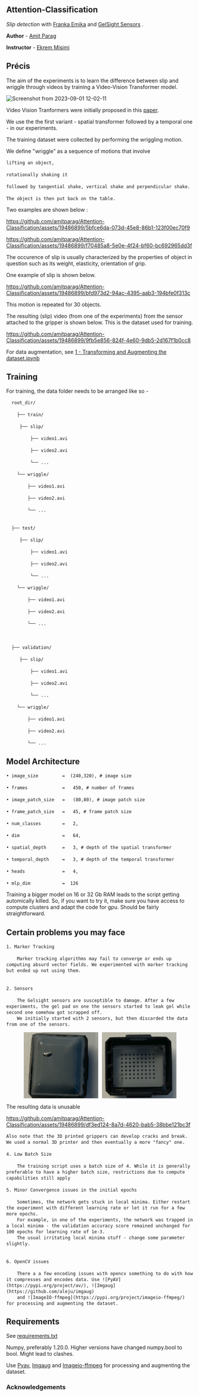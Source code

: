 ## Attention-Classification
*Slip detection* with [Franka Emika](https://www.franka.de/) and [GelSight Sensors](https://www.gelsight.com/gelsightmini/) .

**Author** - [Amit Parag](https://scholar.google.com/citations?user=wsRIfL4AAAAJ&hl=en)

**Instructor** - [Ekrem Misimi](https://www.sintef.no/en/all-employees/employee/ekrem.misimi/)

## Précis
The aim of the experiments is to learn the difference between slip and wriggle through videos by training a Video-Vision Transformer model.

![Screenshot from 2023-09-01 12-02-11](https://github.com/amitparag/Attention-Classification/assets/19486899/be3a25a3-36e6-43ac-a242-4a00f55a82d1)

Video Vision Tranformers were initially proposed in this [paper](https://arxiv.org/abs/2103.15691). 

We use the the first variant - spatial transformer followed by a temporal one - in our experiments. 

The training dataset were collected by performing the wriggling motion.

We define "wriggle" as a sequence of motions that involve 

    lifting an object, 
    
    rotationally shaking it 
    
    followed by tangential shake, vertical shake and perpendicular shake. 
    
    The object is then put back on the table.

Two examples are shown below :


https://github.com/amitparag/Attention-Classification/assets/19486899/5bfce6da-073d-45e8-86b1-123f00ec70f9




https://github.com/amitparag/Attention-Classification/assets/19486899/f70485a8-5e0e-4f24-bf60-bc692965dd3f




The occurence of slip is usually characterized by the properties of object in question such  as its weight, elasticity, orientation of grip. 

One example of slip is shown below.



https://github.com/amitparag/Attention-Classification/assets/19486899/bfd973d2-94ac-4395-aab3-194bfe0f313c



This motion is repeated for 30 objects. 


The resulting (slip) video (from one of the experiments) from the sensor attached to the gripper is shown below. This is the dataset used for training.  



https://github.com/amitparag/Attention-Classification/assets/19486899/9fb5e856-824f-4e60-9db5-2d167f1b0cc8


For data augmentation, see [1 - Transforming and Augmenting the dataset.ipynb](https://github.com/amitparag/Attention-Classification/blob/main/1%20-%20Transforming%20and%20Augmenting%20the%20dataset.ipynb)


## Training

  For training, the data folder needs to be arranged like so -

      root_dir/
      
        ├── train/
    
         ├── slip/
      
             ├── video1.avi
      
             ├── video2.avi
      
             └── ...
       
        └── wriggle/
         
            ├── video1.avi
      
            ├── video2.avi
      
            └── ...
  
        
      ├── test/
    
         ├── slip/
      
             ├── video1.avi
      
             ├── video2.avi
      
             └── ...
       
        └── wriggle/
         
            ├── video1.avi
      
            ├── video2.avi
      
            └── ...
  
  
              
      ├── validation/
    
         ├── slip/
      
             ├── video1.avi
      
             ├── video2.avi
      
             └── ...
       
        └── wriggle/
         
            ├── video1.avi
      
            ├── video2.avi
      
            └── ...
    





## Model Architecture

    • image_size         =  (240,320), # image size
    
    • frames             =   450, # number of frames
    
    • image_patch_size   =   (80,80), # image patch size
    
    • frame_patch_size   =   45, # frame patch size
    
    • num_classes        =   2,
    
    • dim                =   64,
    
    • spatial_depth      =   3, # depth of the spatial transformer
    
    • temporal_depth     =   3, # depth of the temporal transformer
    
    • heads              =   4,
    
    • mlp_dim            =  126


Training a bigger model on 16 or 32 Gb RAM leads to the script getting automically killed. 
So, if you want to try it, make sure you have access to compute clusters and adapt the code for gpu. Should be fairly straightforward. 


## Certain problems you may face

    1. Marker Tracking
  
        Marker tracking algorithms may fail to converge or ends up computing absurd vector fields. We experimented with marker tracking but ended up not using them.
         
  
    2. Sensors
  
        The Gelsight sensors are susceptible to damage. After a few experiments, the gel pad on one the sensors started to leak gel while second one somehow got scrapped off.
        We initially started with 2 sensors, but then discarded the data from one of the sensors.

<div style="display: flex; justify-content: center;">
    <img src="assets/Screenshot from 2023-09-03 15-18-07.png" alt="Image 1" style="width: 200px; margin-right: 10px;">
    <img src="assets/Screenshot from 2023-09-03 15-17-53.png" alt="Image 2" style="width: 200px;">
</div>

      


  The resulting data is unusable

  https://github.com/amitparag/Attention-Classification/assets/19486899/df3ed124-8a7d-4620-bab5-38bbe121bc3f

    Also note that the 3D printed grippers can develop cracks and break. We used a normal 3D printer and then eventually a more "fancy" one.
  
    4. Low Batch Size

        The training script uses a batch size of 4. While it is generally preferable to have a higher batch size, restrictions due to compute capabilities still apply
  
    5. Minor Convergence issues in the initial epochs

        Sometimes, the network gets stuck in local minima. Either restart the experiment with different learning rate or let it run for a few more epochs.
        For example, in one of the experiments, the network was trapped in a local minima - the validation accuracy score remained unchanged for 100 epochs for learning rate of 1e-3.
        The usual irritating local minima stuff - change some parameter slightly. 
        
  
    6. OpenCV issues

        There a a few encoding issues with opencv something to do with how it compresses and encodes data. Use ![PyAV](https://pypi.org/project/av/), ![Imgaug](https://github.com/aleju/imgaug)
        and ![ImageIO-ffmpeg](https://pypi.org/project/imageio-ffmpeg/) for processing and augmenting the dataset.


## Requirements

See [requirements.txt](https://github.com/amitparag/Attention-Classification/blob/main/requirements.txt)
    
Numpy, preferably 1.20.0. Higher versions have changed numpy.bool to bool. Might lead to clashes.

Use [Pyav](https://pypi.org/project/av/), [Imgaug](https://github.com/aleju/imgaug)
and [Imageio-ffmpeg](https://pypi.org/project/imageio-ffmpeg/) for processing and augmenting the dataset.


    
### Acknowledgements

